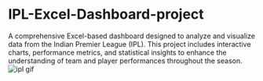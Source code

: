 # IPL-Excel-Dashboard-project
A comprehensive Excel-based dashboard designed to analyze and visualize data from the Indian Premier League (IPL). This project includes interactive charts, performance metrics, and statistical insights to enhance the understanding of team and player performances throughout the season.
![ipl gif](https://github.com/user-attachments/assets/e6388997-7588-4174-b4e6-393c3e3dfa87)
